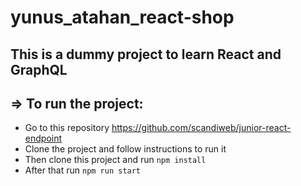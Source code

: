 # yunus_atahan_react-shop

## This is a dummy project to learn React and GraphQL

## => To run the project:

* Go to this repository https://github.com/scandiweb/junior-react-endpoint
* Clone the project and follow instructions to run it
* Then clone this project and run ```npm install```
* After that run ```npm run start```
